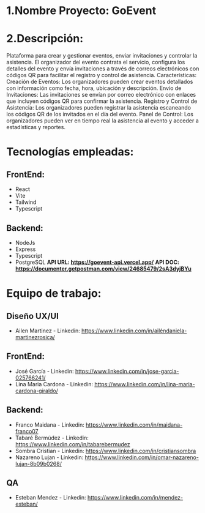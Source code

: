 # 1.Nombre Proyecto: GoEvent


# 2.Descripción: 
Plataforma para crear y gestionar eventos, enviar invitaciones y controlar la asistencia. El organizador del evento contrata el servicio, configura los detalles del evento
y envía invitaciones a través de correos electrónicos con códigos QR para facilitar el registro y control de asistencia. Características: Creación de Eventos: Los organizadores 
pueden crear eventos detallados con información como fecha, hora, ubicación y descripción. Envío de Invitaciones: Las invitaciones se envían por correo electrónico con enlaces
que incluyen códigos QR para confirmar la asistencia. Registro y Control de Asistencia: Los organizadores pueden registrar la asistencia escaneando los códigos QR de los invitados
en el día del evento. Panel de Control: Los organizadores pueden ver en tiempo real la asistencia al evento y acceder a estadísticas y reportes.

# Tecnologías empleadas:

## FrontEnd:
- React
- Vite
- Tailwind
- Typescript

## Backend:
- NodeJs
- Express
- Typescript
- PostgreSQL
**API URL: https://goevent-api.vercel.app/**
**API DOC: https://documenter.getpostman.com/view/24685479/2sA3dyjBYu**

# Equipo de trabajo:

## Diseño UX/UI
- Ailen Martinez - Linkedin: https://www.linkedin.com/in/ailéndaniela-martinezrosica/

## FrontEnd:
- José García - Linkedin: https://www.linkedin.com/in/jose-garcia-025766241/
- Lina Maria Cardona - Linkedin: https://www.linkedin.com/in/lina-maria-cardona-giraldo/

## Backend:
- Franco Maidana - Linkedin: https://www.linkedin.com/in/maidana-franco07
- Tabaré Bermúdez - Linkedin: https://www.linkedin.com/in/tabarebermudez
- Sombra Cristian - Linkedin: https://www.linkedin.com/in/cristiansombra
- Nazareno Lujan - Linkedin: https://www.linkedin.com/in/omar-nazareno-lujan-8b09b0268/

## QA
- Esteban Mendez - Linkedin: https://www.linkedin.com/in/mendez-esteban/


